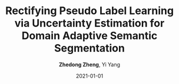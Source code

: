 ---
title: "Rectifying Pseudo Label Learning via Uncertainty Estimation for Domain Adaptive Semantic Segmentation"
collection: publications
permalink: /publication/2021-01-01-Rectifying-Pseudo-Label-Learning-via-Uncertainty-Estimation-for-Domain-Adaptive-Semantic-Segmentation
date: 2021-01-01
doi: 10.1007/s11263-020-01395-y
venue: 'International Journal of Computer Vision'
author: '<strong>Zhedong Zheng</strong>,  Yi Yang'
citation: ' Zhedong Zheng,  Yi Yang, &quot;Rectifying Pseudo Label Learning via Uncertainty Estimation for Domain Adaptive Semantic Segmentation.&quot; International Journal of Computer Vision, 2021.'
pub_year: '2021'
---